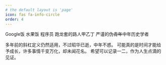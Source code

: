 ```yaml
---
# the default layout is 'page'
icon: fas fa-info-circle
order: 4
---
```


Google饭
水果饭
程序员
跑龙套的路人甲乙丁
严谨的伪~~青年~~中年历史学者

多年前的斜杠定义仍然适用，不过昭华已逝，中年不惑。
可能真的是时间才能给予成长，许多事情千变万化，却未闻花名。
希望可以记录一二，作为人生点滴的见证。

